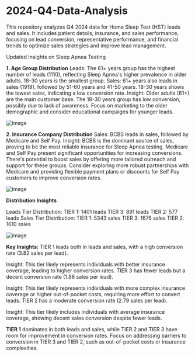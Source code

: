 # 2024-Q4-Data-Analysis
This repository analyzes Q4 2024 data for Home Sleep Test (HST) leads and sales. It includes patient details, insurance, and sales performance, focusing on lead conversion, representative performance, and financial trends to optimize sales strategies and improve lead management.

Updated Insights on Sleep Apnea Testing

**1. Age Group Distribution**
Leads:
The 61+ years group has the highest number of leads (1110), reflecting Sleep Apnea's higher prevalence in older adults.
18-30 years is the smallest group.
Sales:
61+ years also leads in sales (1919), followed by 51-60 years and 41-50 years.
18-30 years shows the lowest sales, indicating a low conversion rate.
Insight:
Older adults (61+) are the main customer base. The 18-30 years group has low conversion, possibly due to lack of awareness.
Focus on marketing to the older demographic and consider educational campaigns for younger leads.

![image](https://github.com/user-attachments/assets/21d1e0e7-47c0-4c1e-89fd-a8d3c2d3a34f)


**2. Insurance Company Distribution**
Sales:
BCBS leads in sales, followed by Medicare and Self Pay.
Insight:
BCBS is the dominant source of sales, proving to be the most reliable insurance for Sleep Apnea testing.
Medicare and Self Pay present significant opportunities for increasing conversions. There's potential to boost sales by offering more tailored outreach and support for these groups.
Consider exploring more robust partnerships with Medicare and providing flexible payment plans or discounts for Self Pay customers to improve conversion rates.

![image](https://github.com/user-attachments/assets/20dfe2b3-2ea6-4718-a0db-216f6ec8ea09)


**Distribution Insights**

Leads Tier Distribution:
TIER 1: 1401 leads
TIER 3: 891 leads
TIER 2: 577 leads
Sales Tier Distribution:
TIER 1: 5343 sales
TIER 3: 1676 sales
TIER 2: 1610 sales

![image](https://github.com/user-attachments/assets/25920db6-06a8-405d-9b68-4feffd1fc54a)

**Key Insights:**
TIER 1 leads both in leads and sales, with a high conversion rate (3.82 sales per lead).

Insight: This tier likely represents individuals with better insurance coverage, leading to higher conversion rates.
TIER 3 has fewer leads but a decent conversion rate (1.88 sales per lead).

Insight: This tier likely represents individuals with more complex insurance coverage or higher out-of-pocket costs, requiring more effort to convert leads.
TIER 2 has a moderate conversion rate (2.79 sales per lead).

Insight: This tier likely includes individuals with average insurance coverage, showing decent sales conversion despite fewer leads.

**TIER 1** dominates in both leads and sales, while TIER 2 and TIER 3 have room for improvement in conversion rates.
Focus on addressing barriers to conversion in TIER 3 and TIER 2, such as out-of-pocket costs or insurance complexities.








